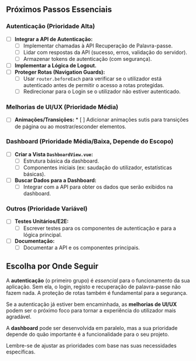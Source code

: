 <!-- TODO.md -->

## Próximos Passos Essenciais

### Autenticação (Prioridade Alta)

* [ ] **Integrar a API de Autenticação:**
    * [ ] Implementar chamadas à API Recuperação de Palavra-passe.
    * [ ] Lidar com respostas da API (sucesso, erros, validação do servidor).
    * [ ] Armazenar tokens de autenticação (com segurança).
* [ ] **Implementar a Lógica de Logout.**
* [ ] **Proteger Rotas (Navigation Guards):**
    * [ ] Usar `router.beforeEach` para verificar se o utilizador está autenticado antes de permitir o acesso a rotas protegidas.
    * [ ] Redirecionar para o Login se o utilizador não estiver autenticado.

### Melhorias de UI/UX (Prioridade Média)

* [ ] **Animações/Transições:**
        * [ ] Adicionar animações sutis para transições de página ou ao mostrar/esconder elementos.

### Dashboard (Prioridade Média/Baixa, Depende do Escopo)

* [ ] **Criar a Vista `DashboardView.vue`:**
    * [ ] Estrutura básica da dashboard.
    * [ ] Componentes iniciais (ex: saudação do utilizador, estatísticas básicas).
* [ ] **Buscar Dados para a Dashboard:**
    * [ ] Integrar com a API para obter os dados que serão exibidos na dashboard.

### Outros (Prioridade Variável)

* [ ] **Testes Unitários/E2E:**
    * [ ] Escrever testes para os componentes de autenticação e para a lógica principal.
* [ ] **Documentação:**
    * [ ] Documentar a API e os componentes principais.

## Escolha por Onde Seguir

A **autenticação** (o primeiro grupo) é *essencial* para o funcionamento da sua aplicação. Sem ela, o login, registo e recuperação de palavra-passe não fazem nada. A proteção de rotas também é fundamental para a segurança.

Se a autenticação já estiver bem encaminhada, as **melhorias de UI/UX** podem ser o próximo foco para tornar a experiência do utilizador mais agradável.

A **dashboard** pode ser desenvolvida em paralelo, mas a sua prioridade depende do quão importante é a funcionalidade para o seu projeto.

Lembre-se de ajustar as prioridades com base nas suas necessidades específicas.
